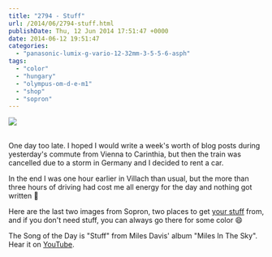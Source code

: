 ```yaml
---
title: "2794 - Stuff"
url: /2014/06/2794-stuff.html
publishDate: Thu, 12 Jun 2014 17:51:47 +0000
date: 2014-06-12 19:51:47
categories: 
  - "panasonic-lumix-g-vario-12-32mm-3-5-5-6-asph"
tags: 
  - "color"
  - "hungary"
  - "olympus-om-d-e-m1"
  - "shop"
  - "sopron"
---
```

<div class="container">
<div class="center"><a target="_blank" href="https://d25zfm9zpd7gm5.cloudfront.net/1200x1200/2014/20140529_150544_lr.jpg"><img src="https://d25zfm9zpd7gm5.cloudfront.net/0600x0600/2014/20140529_150544_lr.jpg" /></a></div>
</div>
<br />

One day too late. I hoped I would write a week's worth of blog posts during yesterday's commute from Vienna to Carinthia, but then the train was cancelled due to a storm in Germany and I decided to rent a car.

<a target="_blank" href="https://d25zfm9zpd7gm5.cloudfront.net/1200x1200/2014/20140529_145922_lr.jpg"><img style="margin: 0pt 0px 0pt 10px; float: right;" src="https://d25zfm9zpd7gm5.cloudfront.net/0150x0150/2014/20140529_145922_lr.jpg" alt="" border="0" /></a> In the end I was one hour earlier in Villach than usual, but the more than three hours of driving had cost me all energy for the day and nothing got written 🙂

Here are the last two images from Sopron, two places to get <a href="https://www.youtube.com/watch?v=MvgN5gCuLac" target="_blank">your stuff</a> from, and if you don't need stuff, you can always go there for some color 😄

The Song of the Day is "Stuff" from Miles Davis' album "Miles In The Sky". Hear it on <a href="https://www.youtube.com/watch?v=3jGSsNOhuUo" target="_blank">YouTube</a>.
